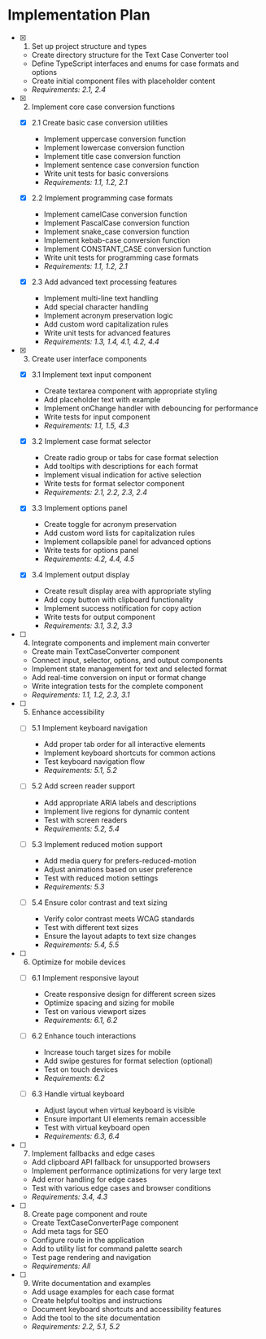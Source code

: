 # Implementation Plan

- [x] 1. Set up project structure and types





  - Create directory structure for the Text Case Converter tool
  - Define TypeScript interfaces and enums for case formats and options
  - Create initial component files with placeholder content
  - _Requirements: 2.1, 2.4_

- [x] 2. Implement core case conversion functions










  - [x] 2.1 Create basic case conversion utilities























    - Implement uppercase conversion function
    - Implement lowercase conversion function
    - Implement title case conversion function
    - Implement sentence case conversion function
    - Write unit tests for basic conversions
    - _Requirements: 1.1, 1.2, 2.1_

  - [x] 2.2 Implement programming case formats





    - Implement camelCase conversion function
    - Implement PascalCase conversion function
    - Implement snake_case conversion function
    - Implement kebab-case conversion function
    - Implement CONSTANT_CASE conversion function
    - Write unit tests for programming case formats
    - _Requirements: 1.1, 1.2, 2.1_

  - [x] 2.3 Add advanced text processing features



    - Implement multi-line text handling
    - Add special character handling
    - Implement acronym preservation logic
    - Add custom word capitalization rules
    - Write unit tests for advanced features
    - _Requirements: 1.3, 1.4, 4.1, 4.2, 4.4_

- [x] 3. Create user interface components




  - [x] 3.1 Implement text input component






    - Create textarea component with appropriate styling
    - Add placeholder text with example
    - Implement onChange handler with debouncing for performance
    - Write tests for input component
    - _Requirements: 1.1, 1.5, 4.3_

  - [x] 3.2 Implement case format selector





    - Create radio group or tabs for case format selection
    - Add tooltips with descriptions for each format
    - Implement visual indication for active selection
    - Write tests for format selector component
    - _Requirements: 2.1, 2.2, 2.3, 2.4_

  - [x] 3.3 Implement options panel



    - Create toggle for acronym preservation
    - Add custom word lists for capitalization rules
    - Implement collapsible panel for advanced options
    - Write tests for options panel
    - _Requirements: 4.2, 4.4, 4.5_

  - [x] 3.4 Implement output display


    - Create result display area with appropriate styling
    - Add copy button with clipboard functionality
    - Implement success notification for copy action
    - Write tests for output component
    - _Requirements: 3.1, 3.2, 3.3_

- [ ] 4. Integrate components and implement main converter
  - Create main TextCaseConverter component
  - Connect input, selector, options, and output components
  - Implement state management for text and selected format
  - Add real-time conversion on input or format change
  - Write integration tests for the complete component
  - _Requirements: 1.1, 1.2, 2.3, 3.1_

- [ ] 5. Enhance accessibility
  - [ ] 5.1 Implement keyboard navigation
    - Add proper tab order for all interactive elements
    - Implement keyboard shortcuts for common actions
    - Test keyboard navigation flow
    - _Requirements: 5.1, 5.2_

  - [ ] 5.2 Add screen reader support
    - Add appropriate ARIA labels and descriptions
    - Implement live regions for dynamic content
    - Test with screen readers
    - _Requirements: 5.2, 5.4_

  - [ ] 5.3 Implement reduced motion support
    - Add media query for prefers-reduced-motion
    - Adjust animations based on user preference
    - Test with reduced motion settings
    - _Requirements: 5.3_

  - [ ] 5.4 Ensure color contrast and text sizing
    - Verify color contrast meets WCAG standards
    - Test with different text sizes
    - Ensure the layout adapts to text size changes
    - _Requirements: 5.4, 5.5_

- [ ] 6. Optimize for mobile devices
  - [ ] 6.1 Implement responsive layout
    - Create responsive design for different screen sizes
    - Optimize spacing and sizing for mobile
    - Test on various viewport sizes
    - _Requirements: 6.1, 6.2_

  - [ ] 6.2 Enhance touch interactions
    - Increase touch target sizes for mobile
    - Add swipe gestures for format selection (optional)
    - Test on touch devices
    - _Requirements: 6.2_

  - [ ] 6.3 Handle virtual keyboard
    - Adjust layout when virtual keyboard is visible
    - Ensure important UI elements remain accessible
    - Test with virtual keyboard open
    - _Requirements: 6.3, 6.4_

- [ ] 7. Implement fallbacks and edge cases
  - Add clipboard API fallback for unsupported browsers
  - Implement performance optimizations for very large text
  - Add error handling for edge cases
  - Test with various edge cases and browser conditions
  - _Requirements: 3.4, 4.3_

- [ ] 8. Create page component and route
  - Create TextCaseConverterPage component
  - Add meta tags for SEO
  - Configure route in the application
  - Add to utility list for command palette search
  - Test page rendering and navigation
  - _Requirements: All_

- [ ] 9. Write documentation and examples
  - Add usage examples for each case format
  - Create helpful tooltips and instructions
  - Document keyboard shortcuts and accessibility features
  - Add the tool to the site documentation
  - _Requirements: 2.2, 5.1, 5.2_